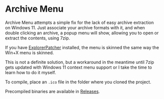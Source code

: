 # Archive Menu

Archive Menu attempts a simple fix for the lack of easy archive extraction on Windows 11. Just associate your archive formats with it, and when double clicking an archive, a popup menu will show, allowing you to open or extract the contents, using 7zip.

If you have [ExplorerPatcher](https://github.com/valinet/ExplorerPatcher) installed, the menu is skinned the same way the Win+X menu is skinned.

This is not a definite solution, but a workaround in the meantime until 7zip gets updated with Windows 11 context menu support or I take the time to learn how to do it myself.

To compile, place an `.ico` file in the folder where you cloned the project.

Precompiled binaries are available in [Releases](https://github.com/valinet/archivemenu/releases).